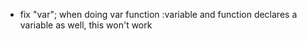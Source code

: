 - fix "var"; when doing var function :variable and function declares a variable
    as well, this won't work
